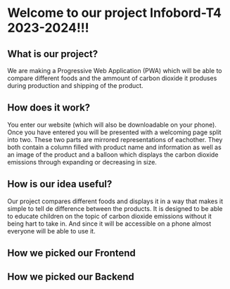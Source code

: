 # Welcome to our project Infobord-T4 2023-2024!!!

## What is our project?
We are making a Progressive Web Application (PWA) which will be able to compare different foods and the ammount of carbon dioxide it produses during production and shipping of the product. 
## How does it work?
You enter our website (which will also be downloadable on your phone). Once you have entered you will be presented with a welcoming page split into two. These two parts are mirrored representations of eachother. They both contain a column filled with product name and information as well as an image of the product and a balloon which displays the carbon dioxide emissions through expanding or decreasing in size.
## How is our idea useful?
Our project compares different foods and displays it in a way that makes it simple to tell de difference between the products. It is designed to be able to educate children on the topic of carbon dioxide emissions without it being hart to take in. And since it will be accessible on a phone almost everyone will be able to use it.
## How we picked our Frontend

## How we picked our Backend

